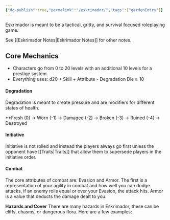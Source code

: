 ```yaml
---
{"dg-publish":true,"permalink":"/eskrimador/","tags":["gardenEntry"]}
---
```



Eskrimador is meant to be a tactical, gritty, and survival focused roleplaying game.

See [[Eskrimador Notes\|Eskrimador Notes]] for other notes.
## Core Mechanics

- Characters go from 0 to 20 levels with an additional 10 levels for a prestige system.
- Everything uses: d20 + Skill + Attribute - Degradation Die ≥ 10

#### Degradation
Degradation is meant to create pressure and are modifiers for different states of health.

**Fresh (0) → Worn (-1) → Damaged (-2) → Broken (-3) → Ruined (-4) → Destroyed

#### Initiative
Initiative is not rolled and instead the players always go first unless the opponent have [[Traits\|Traits]] that allow them to supersede players in the initiative order.

#### Combat
The core attributes of combat are: Evasion and Armor. The first is a representation of your agility in combat and how well you can dodge attacks, if an enemy rolls equal or over your Evasion, the attack hits. Armor is a value that deducts the damage dealt to you.

**Hazards and Cover**
There are many hazards in Eskrimador, these can be cliffs, chasms, or dangerous flora. Here are a few examples:


